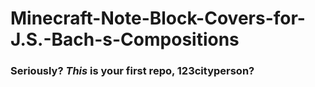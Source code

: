 # Minecraft-Note-Block-Covers-for-J.S.-Bach-s-Compositions<br>
<h3>Seriously? <i>This</i> is your first repo, 123cityperson?</h1><br>
